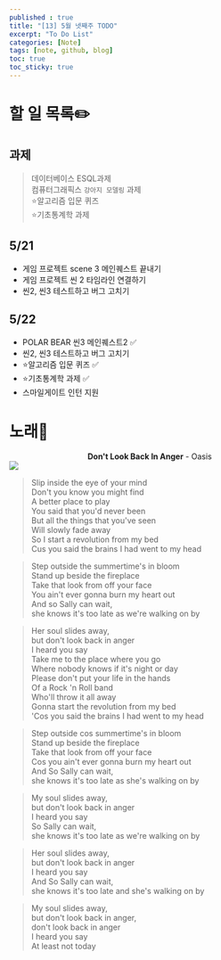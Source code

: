 ```yaml
---
published : true
title: "[13] 5월 넷째주 TODO"
excerpt: "To Do List"
categories: [Note]
tags: [note, github, blog]
toc: true
toc_sticky: true
---
```


# 할 일 목록✏️

## 과제

> 데이터베이스 ESQL과제  
> 컴퓨터그래픽스 ``강아지 모델링`` 과제  
> ⭐알고리즘 입문 퀴즈  
> ⭐기초통계학 과제

## 5/21

+ 게임 프로젝트 scene 3 메인퀘스트 끝내기
+ 게임 프로젝트 씬 2 타임라인 연결하기
+ 씬2, 씬3 테스트하고 버그 고치기

## 5/22

+ POLAR BEAR 씬3 메인퀘스트2 ✅ 
+ 씬2, 씬3 테스트하고 버그 고치기
+ ⭐알고리즘 입문 퀴즈 ✅ 
+ ⭐기초통계학 과제 ✅ 
+ 스마일게이트 인턴 지원

# 노래🎵

<center><strong>Don't Look Back In Anger</strong> - Oasis</center>  

<img src = "https://64.media.tumblr.com/6fa7d886841656802aadfa8f4132090a/tumblr_ppzi86vhx81v41lt2_500.gifv">

> Slip inside the eye of your mind  
> Don't you know you might find  
> A better place to play  
> You said that you'd never been  
> But all the things that you've seen  
> Will slowly fade away  
> So I start a revolution from my bed  
> Cus you said the brains I had went to my head  

> Step outside the summertime's in bloom  
> Stand up beside the fireplace  
> Take that look from off your face  
> You ain't ever gonna burn my heart out  
> And so Sally can wait,  
> she knows it's too late as we're walking on by  

> Her soul slides away,  
> but don't look back in anger  
> I heard you say  
> Take me to the place where you go  
> Where nobody knows if it's night or day  
> Please don't put your life in the hands  
> Of a Rock 'n Roll band  
> Who'll throw it all away  
> Gonna start the revolution from my bed  
> 'Cos you said the brains I had went to my head  

> Step outside cos summertime's in bloom  
> Stand up beside the fireplace  
> Take that look from off your face  
> Cos you ain't ever gonna burn my heart out  
> And So Sally can wait,  
> she knows it's too late as she's walking on by  

> My soul slides away,  
> but don't look back in anger  
> I heard you say  
> So Sally can wait,  
> she knows it's too late as we're walking on by  

> Her soul slides away,  
> but don't look back in anger  
> I heard you say  
> And So Sally can wait,  
> she knows it's too late and she's walking on by  

> My soul slides away,  
> but don't look back in anger,  
> don't look back in anger  
> I heard you say  
> At least not today  

